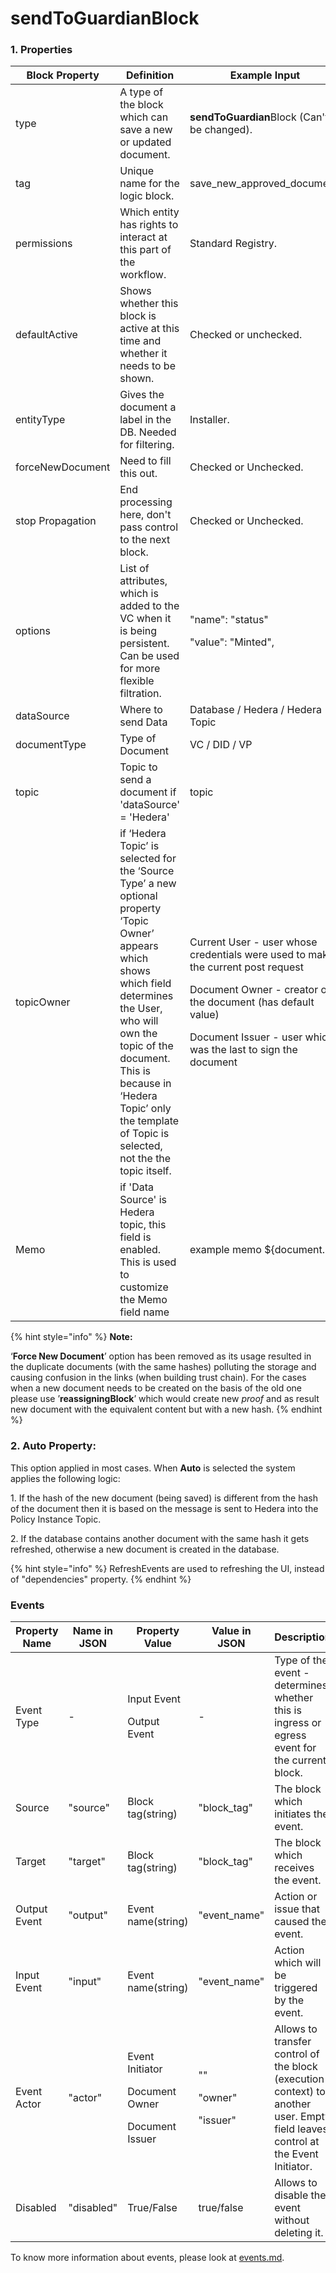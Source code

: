 # sendToGuardianBlock

### 1. Properties

| Block Property   | Definition                                                                                                                                                                                                                                                                                 | Example Input                                                                                                                                                                                                                   | Status                                  |
| ---------------- | ------------------------------------------------------------------------------------------------------------------------------------------------------------------------------------------------------------------------------------------------------------------------------------------ | ------------------------------------------------------------------------------------------------------------------------------------------------------------------------------------------------------------------------------- | --------------------------------------- |
| type             | A type of the block which can save a new or updated document.                                                                                                                                                                                                                              | **sendToGuardian**Block (Can't be changed).                                                                                                                                                                                     |                                         |
| tag              | Unique name for the logic block.                                                                                                                                                                                                                                                           | save\_new\_approved\_document.                                                                                                                                                                                                  |                                         |
| permissions      | Which entity has rights to interact at this part of the workflow.                                                                                                                                                                                                                          | Standard Registry.                                                                                                                                                                                                              |                                         |
| defaultActive    | Shows whether this block is active at this time and whether it needs to be shown.                                                                                                                                                                                                          | Checked or unchecked.                                                                                                                                                                                                           |                                         |
| entityType       | Gives the document a label in the DB. Needed for filtering.                                                                                                                                                                                                                                | Installer.                                                                                                                                                                                                                      |                                         |
| forceNewDocument | Need to fill this out.                                                                                                                                                                                                                                                                     | Checked or Unchecked.                                                                                                                                                                                                           | <mark style="color:red;">Removed</mark> |
| stop Propagation | End processing here, don't pass control to the next block.                                                                                                                                                                                                                                 | Checked or Unchecked.                                                                                                                                                                                                           |                                         |
| options          | List of attributes, which is added to the VC when it is being persistent. Can be used for more flexible filtration.                                                                                                                                                                        | <p>"name": "status"</p><p>"value": "Minted",</p>                                                                                                                                                                                |                                         |
| dataSource       | Where to send Data                                                                                                                                                                                                                                                                         | Database / Hedera / Hedera Topic                                                                                                                                                                                                |                                         |
| documentType     | Type of Document                                                                                                                                                                                                                                                                           | VC / DID / VP                                                                                                                                                                                                                   |                                         |
| topic            | Topic to send a document if 'dataSource' = 'Hedera'                                                                                                                                                                                                                                        | topic                                                                                                                                                                                                                           |                                         |
| topicOwner       | if ‘Hedera Topic’ is selected for the ‘Source Type’ a new optional property ‘Topic Owner’ appears which shows which field determines the User, who will own the topic of the document. This is because in ‘Hedera Topic’ only the template of Topic is selected, not the the topic itself. | <p>Current User - user whose credentials were used to make the current post request</p><p>Document Owner - creator of the document (has default value)</p><p>Document Issuer - user which was the last to sign the document</p> |                                         |
| Memo             | if 'Data Source' is Hedera topic, this field is enabled. This is used to customize the Memo field name                                                                                                                                                                                     | example memo ${document.id}                                                                                                                                                                                                     |                                         |

{% hint style="info" %}
**Note:**

‘**Force New Document**’ option has been removed as its usage resulted in the duplicate documents (with the same hashes) polluting the storage and causing confusion in the links (when building trust chain). For the cases when a new document needs to be created on the basis of the old one please use ’**reassigningBlock**’ which would create new _proof_ and as result new document with the equivalent content but with a new hash.
{% endhint %}

### 2. Auto Property:

This option applied in most cases. When **Auto** is selected the system applies the following logic:

1\. If the hash of the new document (being saved) is different from the hash of the document then it is based on the message is sent to Hedera into the Policy Instance Topic.

2\. If the database contains another document with the same hash it gets refreshed, otherwise a new document is created in the database.

{% hint style="info" %}
RefreshEvents are used to refreshing the UI, instead of "dependencies" property.
{% endhint %}

### Events

| Property Name | Name in JSON | Property Value                                                    | Value in JSON                          | Description                                                                                                                     |
| ------------- | ------------ | ----------------------------------------------------------------- | -------------------------------------- | ------------------------------------------------------------------------------------------------------------------------------- |
| Event Type    | -            | <p>Input Event</p><p>Output Event</p>                             | -                                      | Type of the event - determines whether this is ingress or egress event for the current block.                                   |
| Source        | "source"     | Block tag(string)                                                 | "block\_tag"                           | The block which initiates the event.                                                                                            |
| Target        | "target"     | Block tag(string)                                                 | "block\_tag"                           | The block which receives the event.                                                                                             |
| Output Event  | "output"     | Event name(string)                                                | "event\_name"                          | Action or issue that caused the event.                                                                                          |
| Input Event   | "input"      | Event name(string)                                                | "event\_name"                          | Action which will be triggered by the event.                                                                                    |
| Event Actor   | "actor"      | <p>Event Initiator</p><p>Document Owner</p><p>Document Issuer</p> | <p>""</p><p>"owner"</p><p>"issuer"</p> | Allows to transfer control of the block (execution context) to another user. Empty field leaves control at the Event Initiator. |
| Disabled      | "disabled"   | True/False                                                        | true/false                             | Allows to disable the event without deleting it.                                                                                |

To know more information about events, please look at [events.md](events.md "mention").
